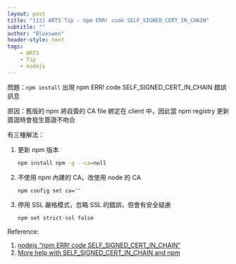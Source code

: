 ```yaml
---
layout: post
title: "[13] ARTS Tip - npm ERR! code SELF_SIGNED_CERT_IN_CHAIN"
subtitle: ""
author: "Blueswen"
header-style: text
tags:
    - ARTS
    - Tip
    - nodejs
---
```


問題：```npm install``` 出現 npm ERR! code SELF_SIGNED_CERT_IN_CHAIN 錯誤訊息

原因：舊版的 npm 將自簽的 CA file 綁定在 client 中，因此當 npm registry 更新簽證時會發生簽證不吻合

有三種解法：

1. 更新 npm 版本

    ```bash
    npm install npm -g --ca=null
    ```

2. 不使用 npm 內建的 CA，改使用 node 的 CA

    ```bash
    npm config set ca=""
    ```

3. 停用 SSL 嚴格模式，忽略 SSL 的錯誤，但會有安全疑慮

    ```bash
    npm set strict-ssl false
    ```

Reference:

1. [nodejs “npm ERR! code SELF_SIGNED_CERT_IN_CHAIN”](https://stackoverflow.com/a/34945326/13582118)
2. [More help with SELF_SIGNED_CERT_IN_CHAIN and npm](https://blog.npmjs.org/post/78165272245/more-help-with-selfsignedcertinchain-and-npm)
